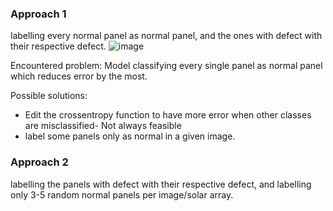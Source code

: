 ### Approach 1
labelling every normal panel as normal panel, and the ones with defect with their respective defect.
![image](https://user-images.githubusercontent.com/98120916/221427183-933e7ca8-f7d8-4df2-8b44-e169dd679664.png)

Encountered problem: Model classifying every single panel as normal panel which reduces error by the most.

Possible solutions:
- Edit the crossentropy function to have more error when other classes are misclassified- Not always feasible
- label some panels only as normal in a given image.

### Approach 2
labelling the panels with defect with their respective defect, and labelling only 3-5 random normal panels per image/solar array.
